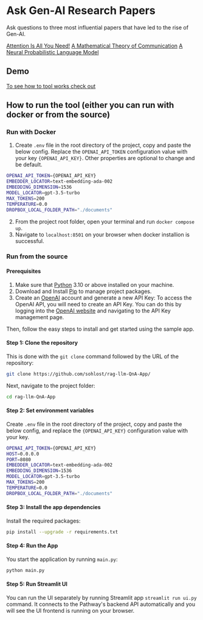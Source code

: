 # Ask Gen-AI Research Papers

Ask questions to three most influential papers that have led to the rise of Gen-AI. 

[Attention Is All You Need!](https://arxiv.org/abs/1706.03762)
[A Mathematical Theory of Communication](https://people.math.harvard.edu/~ctm/home/text/others/shannon/entropy/entropy.pdf)
[A Neural Probabilistic Language Model](https://www.jmlr.org/papers/volume3/bengio03a/bengio03a.pdf)

## Demo

[To see how to tool works check out](/assets)



## How to run the tool (either you can run with docker or from the source)

### Run with Docker

1. Create `.env` file in the root directory of the project, copy and paste the below config. Replace the `OPENAI_API_TOKEN` configuration value with your key `{OPENAI_API_KEY}`. Other properties are optional to change and be default.

```bash
OPENAI_API_TOKEN={OPENAI_API_KEY}
EMBEDDER_LOCATOR=text-embedding-ada-002
EMBEDDING_DIMENSION=1536
MODEL_LOCATOR=gpt-3.5-turbo
MAX_TOKENS=200
TEMPERATURE=0.0
DROPBOX_LOCAL_FOLDER_PATH="./documents"
```

2. From the project root folder, open your terminal and run `docker compose up`.
3. Navigate to `localhost:8501` on your browser when docker installion is successful.

### Run from the source

#### Prerequisites

1. Make sure that [Python](https://www.python.org/downloads/) 3.10 or above installed on your machine.
2. Download and Install [Pip](https://pip.pypa.io/en/stable/installation/) to manage project packages.
3. Create an [OpenAI](https://openai.com/) account and generate a new API Key: To access the OpenAI API, you will need to create an API Key. You can do this by logging into the [OpenAI website](https://openai.com/product) and navigating to the API Key management page.


Then, follow the easy steps to install and get started using the sample app.

#### Step 1: Clone the repository

This is done with the `git clone` command followed by the URL of the repository:

```bash
git clone https://github.com/sohlost/rag-llm-QnA-App/
```

Next,  navigate to the project folder:

```bash
cd rag-llm-QnA-App
```

#### Step 2: Set environment variables

Create `.env` file in the root directory of the project, copy and paste the below config, and replace the `{OPENAI_API_KEY}` configuration value with your key.

```bash
OPENAI_API_TOKEN={OPENAI_API_KEY}
HOST=0.0.0.0
PORT=8080
EMBEDDER_LOCATOR=text-embedding-ada-002
EMBEDDING_DIMENSION=1536
MODEL_LOCATOR=gpt-3.5-turbo
MAX_TOKENS=200
TEMPERATURE=0.0
DROPBOX_LOCAL_FOLDER_PATH="./documents"
```

#### Step 3: Install the app dependencies

Install the required packages:

```bash
pip install --upgrade -r requirements.txt
```

#### Step 4: Run the App

You start the application by running `main.py`:

```bash
python main.py
```

#### Step 5: Run Streamlit UI

You can run the UI separately by running Streamlit app
`streamlit run ui.py` command. It connects to the Pathway's backend API automatically and you will see the UI frontend is running on your browser.
